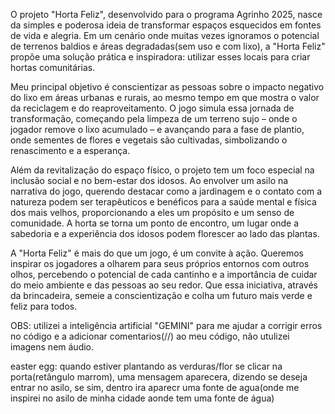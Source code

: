 O projeto "Horta Feliz", desenvolvido para o programa Agrinho 2025, nasce da simples e poderosa ideia de transformar espaços esquecidos em fontes de vida e alegria. Em um cenário onde muitas vezes ignoramos o potencial de terrenos baldios e áreas degradadas(sem uso e com lixo), a "Horta Feliz" propõe uma solução prática e inspiradora: utilizar esses locais para criar hortas comunitárias.

Meu principal objetivo é conscientizar as pessoas sobre o impacto negativo do lixo em áreas urbanas e rurais, ao mesmo tempo em que mostra o valor da reciclagem e do reaproveitamento. O jogo simula essa jornada de transformação, começando pela limpeza de um terreno sujo – onde o jogador remove o lixo acumulado – e avançando para a fase de plantio, onde sementes de flores e vegetais são cultivadas, simbolizando o renascimento e a esperança.

Além da revitalização do espaço físico, o projeto tem um foco especial na inclusão social e no bem-estar dos idosos. Ao envolver um asilo na narrativa do jogo, querendo destacar como a jardinagem e o contato com a natureza podem ser terapêuticos e benéficos para a saúde mental e física dos mais velhos, proporcionando a eles um propósito e um senso de comunidade. A horta se torna um ponto de encontro, um lugar onde a sabedoria e a experiência dos idosos podem florescer ao lado das plantas.

A "Horta Feliz" é mais do que um jogo, é um convite à ação. Queremos inspirar os jogadores a olharem para seus próprios entornos com outros olhos, percebendo o potencial de cada cantinho e a importância de cuidar do meio ambiente e das pessoas ao seu redor. Que essa iniciativa, através da brincadeira, semeie a conscientização e colha um futuro mais verde e feliz para todos.

OBS: utilizei a inteligência artificial "GEMINI" para me ajudar a corrigir erros no código e a adicionar comentarios(//) ao meu código, não utulizei imagens nem áudio.

easter egg: quando estiver plantando as verduras/flor se clicar na porta(retângulo marrom), uma mensagem aparecera, dizendo se deseja entrar no asilo, se sim, dentro ira aparecr uma fonte de agua(onde me inspirei no asilo de minha cidade aonde tem uma fonte de água)
